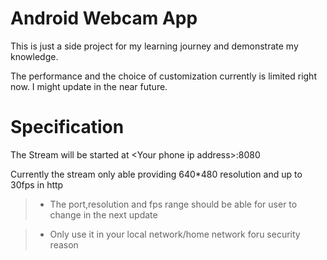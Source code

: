 # Android Webcam App 
This is just a side project for my learning journey and demonstrate my knowledge.

The performance and the choice of customization currently is limited right now. I might update in the near future. 


# Specification
The Stream will be started at \<Your phone ip address\>:8080 

Currently the stream only able providing 640*480 resolution and up to 30fps in http
>- The port,resolution and fps range should be able for user to change in the next update

>- Only use it in your local network/home network foru security reason
